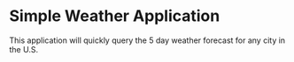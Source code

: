 # Simple Weather Application
This application will quickly query the 5 day weather forecast for any city in the U.S.

